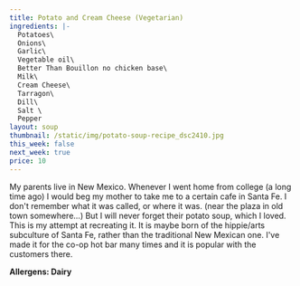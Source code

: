 ```yaml
---
title: Potato and Cream Cheese (Vegetarian)
ingredients: |-
  Potatoes\
  Onions\
  Garlic\
  Vegetable oil\
  Better Than Bouillon no chicken base\
  Milk\
  Cream Cheese\
  Tarragon\
  Dill\
  Salt \
  Pepper
layout: soup
thumbnail: /static/img/potato-soup-recipe_dsc2410.jpg
this_week: false
next_week: true
price: 10
---
```

My parents live in New Mexico. Whenever I went home from college (a long time ago) I would beg my mother to take me to a certain cafe in Santa Fe. I don't remember what it was called, or where it was. (near the plaza in old town somewhere...) But I will never forget their potato soup, which I loved. This is my attempt at recreating it. It is maybe born of the hippie/arts subculture of Santa Fe, rather than the  traditional New Mexican one. I've made it for the co-op hot bar many times and it is popular with the customers there.

**Allergens: Dairy**